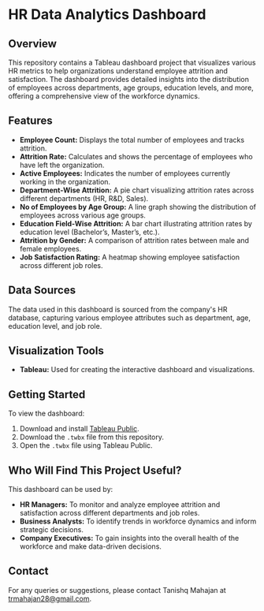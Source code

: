 # HR Data Analytics Dashboard

## Overview
This repository contains a Tableau dashboard project that visualizes various HR metrics to help organizations understand employee attrition and satisfaction. The dashboard provides detailed insights into the distribution of employees across departments, age groups, education levels, and more, offering a comprehensive view of the workforce dynamics.

## Features
- **Employee Count:** Displays the total number of employees and tracks attrition.
- **Attrition Rate:** Calculates and shows the percentage of employees who have left the organization.
- **Active Employees:** Indicates the number of employees currently working in the organization.
- **Department-Wise Attrition:** A pie chart visualizing attrition rates across different departments (HR, R&D, Sales).
- **No of Employees by Age Group:** A line graph showing the distribution of employees across various age groups.
- **Education Field-Wise Attrition:** A bar chart illustrating attrition rates by education level (Bachelor’s, Master’s, etc.).
- **Attrition by Gender:** A comparison of attrition rates between male and female employees.
- **Job Satisfaction Rating:** A heatmap showing employee satisfaction across different job roles.

## Data Sources
The data used in this dashboard is sourced from the company's HR database, capturing various employee attributes such as department, age, education level, and job role.

## Visualization Tools
- **Tableau:** Used for creating the interactive dashboard and visualizations.

## Getting Started
To view the dashboard:
1. Download and install [Tableau Public](https://public.tableau.com/s/).
2. Download the `.twbx` file from this repository.
3. Open the `.twbx` file using Tableau Public.

## Who Will Find This Project Useful?
This dashboard can be used by:
- **HR Managers:** To monitor and analyze employee attrition and satisfaction across different departments and job roles.
- **Business Analysts:** To identify trends in workforce dynamics and inform strategic decisions.
- **Company Executives:** To gain insights into the overall health of the workforce and make data-driven decisions.

## Contact
For any queries or suggestions, please contact Tanishq Mahajan at [trmahajan28@gmail.com](mailto:trmahajan28@gmail.com).
